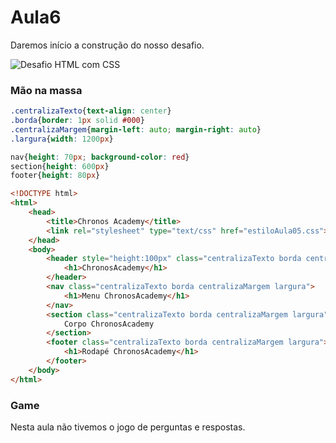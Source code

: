 # Aula6

Daremos início a construção do nosso desafio.

![Desafio HTML com CSS](https://github.com/gpd38/cursoNutrorLogicaDeProgramacao/blob/master/img/desafio.png)

### Mão na massa

```CSS
.centralizaTexto{text-align: center}
.borda{border: 1px solid #000}
.centralizaMargem{margin-left: auto; margin-right: auto}
.largura{width: 1200px}

nav{height: 70px; background-color: red}
section{height: 600px}
footer{height: 80px}
```

```HTML
<!DOCTYPE html>
<html>
	<head>
		<title>Chronos Academy</title>
		<link rel="stylesheet" type="text/css" href="estiloAula05.css">
	</head>
	<body>
		<header style="height:100px" class="centralizaTexto borda centralizaMargem largura">
			<h1>ChronosAcademy</h1>
		</header>
		<nav class="centralizaTexto borda centralizaMargem largura">
			<h1>Menu ChronosAcademy</h1>
		</nav>
		<section class="centralizaTexto borda centralizaMargem largura">
			Corpo ChronosAcademy
		</section>
		<footer class="centralizaTexto borda centralizaMargem largura">
			<h1>Rodapé ChronosAcademy</h1>
		</footer>
	</body>
</html>
```

### Game

Nesta aula não tivemos o jogo de perguntas e respostas.
